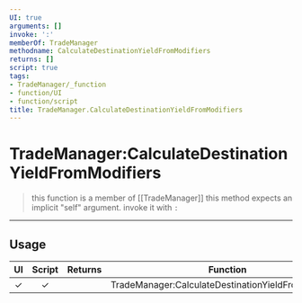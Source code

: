 ```yaml
---
UI: true
arguments: []
invoke: ':'
memberOf: TradeManager
methodname: CalculateDestinationYieldFromModifiers
returns: []
script: true
tags:
- TradeManager/_function
- function/UI
- function/script
title: TradeManager.CalculateDestinationYieldFromModifiers
---
```

# TradeManager:CalculateDestinationYieldFromModifiers
> this function is a member of [[TradeManager]]
> this method expects an implicit "self" argument. invoke it with `:`
-----
## Usage
|  UI | Script | Returns | Function | Arguments |
|:---:|:------:|-------:|:--------:|:---------|
|✓|✓||TradeManager:CalculateDestinationYieldFromModifiers||
